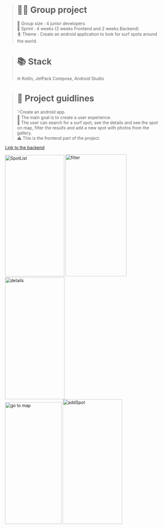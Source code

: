 ># 👩‍💻 Group project
>
>👥 Group size : 4 junior developers <br>
>🏃 Sprint : 4 weeks (2 weeks Frontend and 2 weeks Backend) <br>
>🏄 Theme : Create an android application to look for surf spots around the world.
>

># 📚 Stack
>
>🌐 Kotlin, JetPack Compose, Android Studio <br>
>

># 📑 Project guidlines
>
>❔Create an android app. <br>
>💭 The main goal is to create a user experience. <br>
>👤 The user can search for a surf spot, see the details and see the spot on map, filter the results and add a new spot with photos from the gallery. <br>
>⚠️ This is the frontend part of the project.
>

[Link to the backend](https://github.com/AxelleBdd/Tube_Hunter_Backend)
 
<img width="195" height="399" alt="SpotList" src="https://github.com/user-attachments/assets/395cb508-415b-4a56-9a08-9139ca41534f" />
<img width="201" height="401" alt="filter" src="https://github.com/user-attachments/assets/e0ca1108-f9e9-450a-9a74-7e51028fbfa4" />
<img width="196" height="401" alt="details" src="https://github.com/user-attachments/assets/cfd0ef13-99de-4414-b58f-e772254694b1" /> <br>
<img width="186" height="400" alt="go to map" src="https://github.com/user-attachments/assets/3b7de8a0-a6c9-4a21-8d7f-5ad5a4e649b4" />
<img width="196" height="410" alt="addSpot" src="https://github.com/user-attachments/assets/5b466323-09f4-4db6-aa30-03460d4867d2" />

